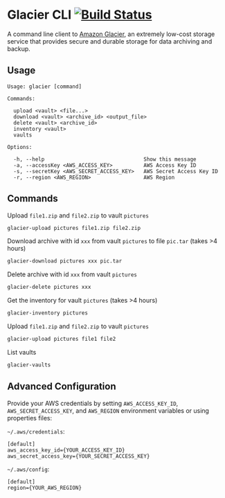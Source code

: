 # Glacier CLI [![Build Status](https://travis-ci.org/cameronhunter/glacier-cli.svg)](https://travis-ci.org/cameronhunter/glacier-cli)

A command line client to [Amazon Glacier](http://aws.amazon.com/glacier), an extremely low-cost storage service that provides secure and durable storage for data archiving and backup.

## Usage

```
Usage: glacier [command]

Commands:

  upload <vault> <file...>
  download <vault> <archive_id> <output_file>
  delete <vault> <archive_id>
  inventory <vault>
  vaults

Options:

  -h, --help                                Show this message
  -a, --accessKey <AWS_ACCESS_KEY>          AWS Access Key ID
  -s, --secretKey <AWS_SECRET_ACCESS_KEY>   AWS Secret Access Key ID
  -r, --region <AWS_REGION>                 AWS Region
```

## Commands

Upload `file1.zip` and `file2.zip` to vault `pictures`

```bash
glacier-upload pictures file1.zip file2.zip
```

Download archive with id `xxx` from vault `pictures` to file `pic.tar` (takes >4 hours)

```bash
glacier-download pictures xxx pic.tar
```

Delete archive with id `xxx` from vault `pictures`

```bash
glacier-delete pictures xxx
```

Get the inventory for vault `pictures` (takes >4 hours)

```bash
glacier-inventory pictures
```

Upload `file1.zip` and `file2.zip` to vault `pictures`

```bash
glacier-upload pictures file1 file2
```

List vaults

```bash
glacier-vaults
```

## Advanced Configuration

Provide your AWS credentials by setting `AWS_ACCESS_KEY_ID`, `AWS_SECRET_ACCESS_KEY`, and `AWS_REGION` environment variables or using properties files:

`~/.aws/credentials`:
```
[default]
aws_access_key_id={YOUR_ACCESS_KEY_ID}
aws_secret_access_key={YOUR_SECRET_ACCESS_KEY}
```

`~/.aws/config`:
```
[default]
region={YOUR_AWS_REGION}
```

